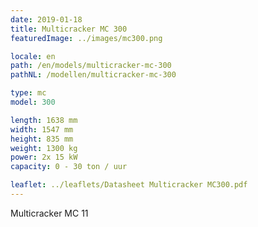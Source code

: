 ```yaml
---
date: 2019-01-18
title: Multicracker MC 300
featuredImage: ../images/mc300.png

locale: en
path: /en/models/multicracker-mc-300
pathNL: /modellen/multicracker-mc-300

type: mc
model: 300

length: 1638 mm 
width: 1547 mm
height: 835 mm
weight: 1300 kg
power: 2x 15 kW
capacity: 0 - 30 ton / uur

leaflet: ../leaflets/Datasheet Multicracker MC300.pdf
---
```

Multicracker MC 11
